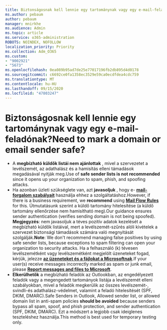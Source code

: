 ```yaml
---
title: Biztonságosnak kell lennie egy tartománynak vagy egy e-mail-feladónak?
ms.author: pebaum
author: pebaum
manager: mnirkhe
ms.audience: Admin
ms.topic: article
ms.service: o365-administration
ROBOTS: NOINDEX, NOFOLLOW
localization_priority: Priority
ms.collection: Adm_O365
ms.custom:
- "9002921"
- "5673"
ms.openlocfilehash: 0ea089b95ad7de25e77017196fb2db895d4d0178
ms.sourcegitcommit: c6692ce0fa1358ec3529e59ca0ecdfdea4cdc759
ms.translationtype: MT
ms.contentlocale: hu-HU
ms.lasthandoff: 09/15/2020
ms.locfileid: "47803247"
---
```

# <a name="need-to-mark-a-domain-or-email-sender-safe"></a><span data-ttu-id="fead9-102">Biztonságosnak kell lennie egy tartománynak vagy egy e-mail-feladónak?</span><span class="sxs-lookup"><span data-stu-id="fead9-102">Need to mark a domain or email sender safe?</span></span>

- <span data-ttu-id="fead9-103">A **megbízható küldők listái nem ajánlottak** , mivel a szervezetet a levélszemét, az adathalász és a hamisítás elleni támadások megadásával nyitják meg.</span><span class="sxs-lookup"><span data-stu-id="fead9-103">Use of **safe sender lists is not recommended** since it opens up your organization to spam, phish, and spoofing attacks.</span></span>
- <span data-ttu-id="fead9-104">Ha azonban üzleti szükséglete van, azt **javasoljuk** , hogy e- **[mail-forgalom szabályait](https://docs.microsoft.com/microsoft-365/security/office-365-security/create-safe-sender-lists-in-office-365?view=o365-worldwide#recommended-use-mail-flow-rules)** használja ehhez a szolgáltatáshoz.</span><span class="sxs-lookup"><span data-stu-id="fead9-104">However, if there is a business requirement, we **recommend** using **[Mail Flow Rules](https://docs.microsoft.com/microsoft-365/security/office-365-security/create-safe-sender-lists-in-office-365?view=o365-worldwide#recommended-use-mail-flow-rules)** for this.</span></span> <span data-ttu-id="fead9-105">Útmutatásunk szerint a küldő tartomány hitelesítése (a küldő tartomány ellenőrzése nem hamisítható meg).</span><span class="sxs-lookup"><span data-stu-id="fead9-105">Our guidance ensures sender authentication (verifies sending domain is not being spoofed).</span></span> <span data-ttu-id="fead9-106">**Megjegyzés**: nem javasoljuk a téves pozitív adatok kezelését a megbízható küldők listáival, mert a levélszemét-szűrés alóli kivételek a szervezet biztonsági támadások számára való megnyitását szolgálják.</span><span class="sxs-lookup"><span data-stu-id="fead9-106">**Note**: We don't recommend managing false positives by using safe sender lists, because exceptions to spam filtering can open your organization to security attacks.</span></span> <span data-ttu-id="fead9-107">Ha a felhasználó (k) tévesen levélszemétként vagy levélszemétként megjelölt üzeneteket fogad, kérjük, jelezze **[az üzeneteket és a fájlokat a Microsoftnak](https://protection.office.com/reportsubmission)**.</span><span class="sxs-lookup"><span data-stu-id="fead9-107">If your user(s) receive messages incorrectly marked as spam or junk email, please **[Report messages and files to Microsoft](https://protection.office.com/reportsubmission)**.</span></span>
- <span data-ttu-id="fead9-108">**Elkerülhetők** a megbízható feladók az Outlookban, az engedélyezett feladók vagy a megengedett tartományok listája a levélszemét elleni szabályokban, mivel a feladók megkerülik az összes levélszemét-, svindli-és adathalász-védelmet, valamint a feladó hitelesítését (SPF, DKIM, DMARC).</span><span class="sxs-lookup"><span data-stu-id="fead9-108">Safe Senders in Outlook, Allowed sender list, or allowed domain list in anti-spam policies **should be avoided** because senders bypass all spam, spoof, and phish protection, and sender authentication (SPF, DKIM, DMARC).</span></span> <span data-ttu-id="fead9-109">Ezt a módszert a legjobb csak ideiglenes teszteléshez használja.</span><span class="sxs-lookup"><span data-stu-id="fead9-109">This method is best used for temporary testing only.</span></span>
